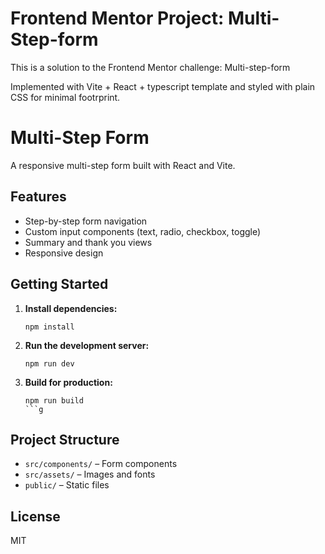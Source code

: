 # Frontend Mentor Project: Multi-Step-form 

This is a solution to the Frontend Mentor challenge: Multi-step-form

Implemented with Vite + React + typescript template and styled with plain CSS for minimal footrprint.
# Multi-Step Form

A responsive multi-step form built with React and Vite.

## Features

- Step-by-step form navigation
- Custom input components (text, radio, checkbox, toggle)
- Summary and thank you views
- Responsive design

## Getting Started

1. **Install dependencies:**
	```
	npm install
	```

2. **Run the development server:**
	```
	npm run dev
	```

3. **Build for production:**
	```
	npm run build
	```g

## Project Structure

- `src/components/` – Form components
- `src/assets/` – Images and fonts
- `public/` – Static files

## License

MIT

